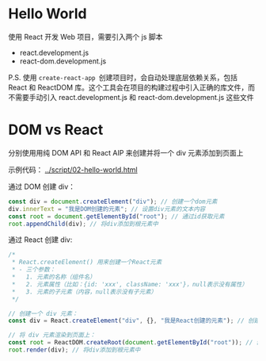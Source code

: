 # Hello World

使用 React 开发 Web 项目，需要引入两个 js 脚本

- react.development.js
- react-dom.development.js

P.S. 使用 `create-react-app `创建项目时，会自动处理底层依赖关系，包括 React 和 ReactDOM 库。这个工具会在项目的构建过程中引入正确的库文件，而不需要手动引入 react.development.js 和 react-dom.development.js 这些文件

# DOM vs React

分别使用用纯 DOM API 和 React AIP 来创建并将一个 div 元素添加到页面上

示例代码：
[../script/02-hello-world.html](../script/02-hello-world.html)

通过 DOM 创建 div：

```js
const div = document.createElement("div"); // 创建一个dom元素
div.innerText = "我是DOM创建的元素"; // 设置div元素的文本内容
const root = document.getElementById("root"); // 通过id获取元素
root.appendChild(div); // 将div添加到根元素中
```

通过 React 创建 div:

```js
/*
 * React.createElement() 用来创建一个React元素
 * - 三个参数：
 *   1. 元素的名称（组件名）
 *   2. 元素属性（比如：{id: 'xxx', className: 'xxx'}，null表示没有属性）
 *   3. 元素的子元素（内容，null表示没有子元素）
 */

// 创建一个 div 元素：
const div = React.createElement("div", {}, "我是React创建的元素"); // 创建一个React元素，返回一个虚拟DOM对象

// 将 div 元素渲染到页面上：
const root = ReactDOM.createRoot(document.getElementById("root")); // 创建根元素
root.render(div); // 将div添加到根元素中
```
